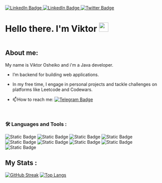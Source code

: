 
<div id="badges">
  <a href="your-linkedin-URL">
    <img src="https://img.shields.io/badge/LinkedIn-blue?style=for-the-badge&logo=linkedin&logoColor=white" alt="LinkedIn Badge"/>
  </a>
  <a href="https://www.linkedin.com/in/viktor-osheiko-b9611b2b2/">
    <img src="https://img.shields.io/badge/LinkedIn-blue?style=for-the-badge&logo=linkedin&logoColor=white" alt="LinkedIn Badge"/>
  </a>
  <a href="https://t.me/Viktor_Osh" rel="nofollow">
    <img src="https://img.shields.io/badge/Telegram-blue?logo=Telegram&logoColor=white&style=for-the-badge" alt="Twitter Badge"/>
  </a>
</div>
<h1>
Hello there. I'm Viktor
  <img src="https://media.giphy.com/media/hvRJCLFzcasrR4ia7z/giphy.gif" width="30px"/>
</h1>
<img src="https://komarev.com/ghpvc/?username=Viktor-Osh&style=flat-square&color=blue" alt=""/>

## About me:
My name is Viktor Osheiko and i'm a Java developer.
-   I’m   backend  for building web applications.
-  In my free time, I engage in personal projects and tackle challenges on platforms like Leetcode and Codewars.

- :mailbox:How to reach me: [![Telegram Badge](https://img.shields.io/badge/Viktor_Osh-blue?style=flat&logo=Telegram&logoColor=white)](https://t.me/Viktor_Osh)
</br>

### :hammer_and_wrench: Languages and Tools :
![Static Badge](https://img.shields.io/badge/java-red?style=for-the-badge&logo=java&logoColor=red)
![Static Badge](https://img.shields.io/badge/spring-%236DB33F?style=for-the-badge&logo=spring&logoColor=white)
![Static Badge](https://img.shields.io/badge/springboot-%236DB33F?style=for-the-badge&logo=springboot&logoColor=white)
![Static Badge](https://img.shields.io/badge/postgresql-336791?style=for-the-badge&logo=postgresql&logoColor=white)
![Static Badge](https://img.shields.io/badge/mysql-%234479A1?style=for-the-badge&logo=mysql&logoColor=white)
![Static Badge](https://img.shields.io/badge/maven-%23276bc0?style=for-the-badge&logo=apachemaven&logoColor=white)
![Static Badge](https://img.shields.io/badge/junit5-%2325A162?style=for-the-badge&logo=junit5&logoColor=white)
![Static Badge](https://img.shields.io/badge/Git-F05032?style=for-the-badge&logo=git&logoColor=white)
![Static Badge](https://img.shields.io/badge/tomcat-%23faf7ee?style=for-the-badge&logo=apachetomcat&logoColor=%23d2a41f)
</br>
## My Stats :
[![GitHub Streak](https://streak-stats.demolab.com?user=Viktor-Osh&theme=transparent&hide_border=true&mode=weekly&fire=FF2222&dates=2C68F6&currStreakLabel=2C68F6&currStreakNum=2C68F6)](https://git.io/streak-stats)
[![Top Langs](https://github-readme-stats.vercel.app/api/top-langs/?username=Viktor-Osh&layout=compact&theme=vision-friendly-white)](https://github.com/anuraghazra/github-readme-stats)



